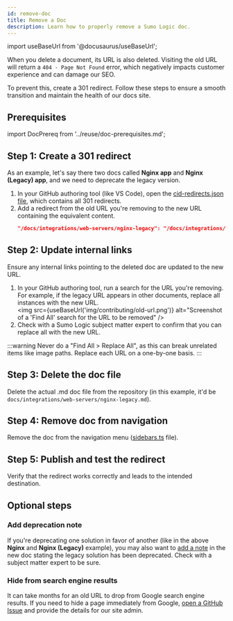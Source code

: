 ```yaml
---
id: remove-doc
title: Remove a Doc
description: Learn how to properly remove a Sumo Logic doc.
---
```


import useBaseUrl from '@docusaurus/useBaseUrl';

When you delete a document, its URL is also deleted. Visiting the old URL will return a `404 - Page Not Found` error, which negatively impacts customer experience and can damage our SEO.

To prevent this, create a 301 redirect. Follow these steps to ensure a smooth transition and maintain the health of our docs site.

## Prerequisites

import DocPrereq from '../reuse/doc-prerequisites.md';

<DocPrereq/>

## Step 1: Create a 301 redirect

As an example, let's say there two docs called **Nginx app** and **Nginx (Legacy) app**, and we need to deprecate the legacy version.

1. In your GitHub authoring tool (like VS Code), open the [cid-redirects.json file](https://github.com/SumoLogic/sumologic-documentation/blob/main/cid-redirects.json), which contains all 301 redirects.
1. Add a redirect from the old URL you're removing to the new URL containing the equivalent content.
   ```json
   "/docs/integrations/web-servers/nginx-legacy": "/docs/integrations/web-servers/nginx",
   ```

## Step 2: Update internal links

Ensure any internal links pointing to the deleted doc are updated to the new URL.

1. In your GitHub authoring tool, run a search for the URL you're removing. For example, if the legacy URL appears in other documents, replace all instances with the new URL.<br/><img src={useBaseUrl('img/contributing/old-url.png')} alt="Screenshot of a 'Find All' search for the URL to be removed" />
1. Check with a Sumo Logic subject matter expert to confirm that you can replace all with the new URL.

:::warning
Never do a "Find All > Replace All", as this can break unrelated items like image paths. Replace each URL on a one-by-one basis.
:::

## Step 3: Delete the doc file

Delete the actual .md doc file from the repository (in this example, it'd be `docs/integrations/web-servers/nginx-legacy.md`).

## Step 4: Remove doc from navigation

Remove the doc from the navigation menu ([sidebars.ts](https://github.com/SumoLogic/sumologic-documentation/blob/main/sidebars.ts) file).

## Step 5: Publish and test the redirect

Verify that the redirect works correctly and leads to the intended destination.

## Optional steps

### Add deprecation note

If you're deprecating one solution in favor of another (like in the above **Nginx** and **Nginx (Legacy)** example), you may also want to [add a note](/docs/contributing/style-guide#admonitions) in the new doc stating the legacy solution has been deprecated. Check with a subject matter expert to be sure.

### Hide from search engine results

It can take months for an old URL to drop from Google search engine results. If you need to hide a page immediately from Google, [open a GitHub Issue](https://github.com/SumoLogic/sumologic-documentation/issues/new/choose) and provide the details for our site admin.
